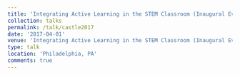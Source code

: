 ```yaml
---
title: 'Integrating Active Learning in the STEM Classroom (Inaugural Event)'
collection: talks
permalink: /talk/castle2017
date: '2017-04-01'
venue: 'Integrating Active Learning in the STEM Classroom (Inaugural Event). Pedagogical Readiness Oversight for Future Educators in STEM Subjects (PROFESS) at Drexel University.'
type: talk
location: 'Philadelphia, PA'
comments: true
---
```


